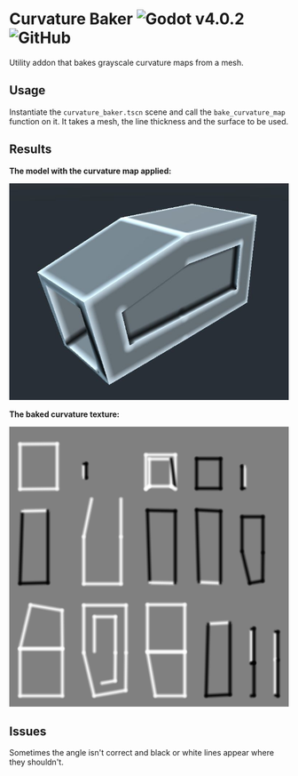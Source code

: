 # Curvature Baker ![Godot v4.0.2](https://img.shields.io/badge/Godot-v4.0.2-%23478cbf) ![GitHub](https://img.shields.io/github/license/Jummit/curvature-baker)

Utility addon that bakes grayscale curvature maps from a mesh.

## Usage

Instantiate the `curvature_baker.tscn` scene and call the `bake_curvature_map` function on it. It takes a mesh, the line thickness and the surface to be used.

## Results

**The model with the curvature map applied:**

![model](images/model.jpg)

**The baked curvature texture:**

![texture](images/curvature_map.png)

## Issues

Sometimes the angle isn't correct and black or white lines appear where they shouldn't.
